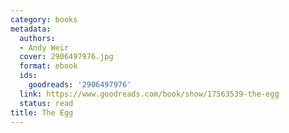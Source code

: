 ```yaml
---
category: books
metadata:
  authors:
  - Andy Weir
  cover: 2906497976.jpg
  format: ebook
  ids:
    goodreads: '2906497976'
  link: https://www.goodreads.com/book/show/17563539-the-egg
  status: read
title: The Egg
---
```

